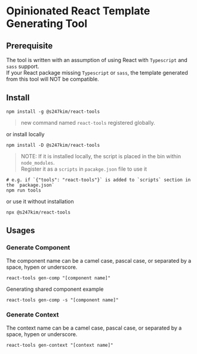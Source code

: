 # Opinionated React Template Generating Tool

## Prerequisite
The tool is written with an assumption of using React with `Typescript` and `sass` support.  
If your React package missing `Typescript` or `sass`, the template generated from this tool will NOT be compatible.

## Install
```shell
npm install -g @s247kim/react-tools
```
> new command named `react-tools` registered globally.

or install locally
```shell
npm install -D @s247kim/react-tools
```
> NOTE: If it is installed locally, the script is placed in the bin within `node_modules`.  
> Register it as a `scripts` in `pacakge.json` file to use it 
```shell
# e.g. if `{"tools": "react-tools"}` is added to `scripts` section in the `package.json`  
npm run tools
```
or use it without installation
```shell
npx @s247kim/react-tools
```

## Usages
### Generate Component
The component name can be a camel case, pascal case, or separated by a space, hypen or underscore.
```shell
react-tools gen-comp "[component name]"
```
Generating shared component example
```shell
react-tools gen-comp -s "[component name]"
```

### Generate Context
The context name can be a camel case, pascal case, or separated by a space, hypen or underscore.
```shell
react-tools gen-context "[context name]"
```
